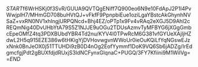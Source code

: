 $START$f6WrHSKj0f3SvR/GUUA9QVTQgENiff7Q900eo6N9e10FdApJ2P1I4PvWwjplH7/MHmGD708buHVtQJ+vFkfF9PpnpbiEue1oziLgaYBstcAkGhynhNVSaZ+vxRN0NV1xhIngjURPQNcd+Bhj4EZ/oPTp1x9Fv4vRAq2eXGJ5D9Ahl2cREQmNig40DvUHbYtA79S5Z1NJJE9uOGu2TDUsAzmvTyMFBYG6jXGgGmbcEpeOMfZ4tq3PDXBUbdYBR4Td2nu/KYV4I0TPwRcM6G381vfGYUeXAjljHZdwL2H5q915EZE386w6tHKigYjDVHovwgvnWWoUr0ieOuKQiLfYqNGswEJzxNnk0BnJeOX0j51TTUHDi9zB0D4nOg2EofYymmf1DoK9VQ6Sb6jADZg/IrEdgmcfgjPdt2gBUXfdjdRUxjS3ldNCFynxGlqnaC+PUGQ/3FY7Kfiini9M1WiIVg==$END$